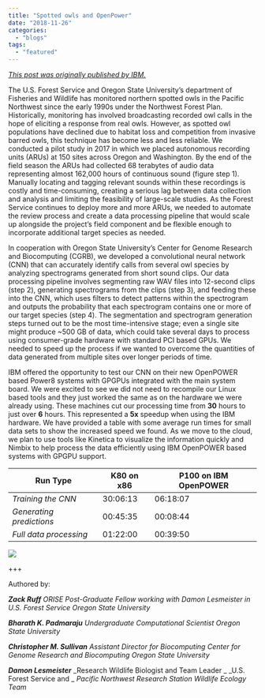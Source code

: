 ```yaml
---
title: "Spotted owls and OpenPower"
date: "2018-11-26"
categories: 
  - "blogs"
tags: 
  - "featured"
---
```


_[This post was originally published by IBM.](https://developer.ibm.com/linuxonpower/2018/11/21/spotted-owls-and-openpower/)_ 

The U.S. Forest Service and Oregon State University’s department of Fisheries and Wildlife has monitored northern spotted owls in the Pacific Northwest since the early 1990s under the Northwest Forest Plan. Historically, monitoring has involved broadcasting recorded owl calls in the hope of eliciting a response from real owls. However, as spotted owl populations have declined due to habitat loss and competition from invasive barred owls, this technique has become less and less reliable. We conducted a pilot study in 2017 in which we placed autonomous recording units (ARUs) at 150 sites across Oregon and Washington. By the end of the field season the ARUs had collected 68 terabytes of audio data representing almost 162,000 hours of continuous sound (figure step 1). Manually locating and tagging relevant sounds within these recordings is costly and time-consuming, creating a serious lag between data collection and analysis and limiting the feasibility of large-scale studies. As the Forest Service continues to deploy more and more ARUs, we needed to automate the review process and create a data processing pipeline that would scale up alongside the project’s field component and be flexible enough to incorporate additional target species as needed.

In cooperation with Oregon State University’s Center for Genome Research and Biocomputing (CGRB), we developed a convolutional neural network (CNN) that can accurately identify calls from several owl species by analyzing spectrograms generated from short sound clips. Our data processing pipeline involves segmenting raw WAV files into 12-second clips (step 2), generating spectrograms from the clips (step 3), and feeding these into the CNN, which uses filters to detect patterns within the spectrogram and outputs the probability that each spectrogram contains one or more of our target species (step 4). The segmentation and spectrogram generation steps turned out to be the most time-intensive stage; even a single site might produce ~500 GB of data, which could take several days to process using consumer-grade hardware with standard PCI based GPUs. We needed to speed up the process if we wanted to overcome the quantities of data generated from multiple sites over longer periods of time.

IBM offered the opportunity to test our CNN on their new OpenPOWER based Power8 systems with GPGPUs integrated with the main system board. We were excited to see we did not need to recompile our Linux based tools and they just worked the same as on the hardware we were already using. These machines cut our processing time from **30** hours to just over **6** hours. This represented a **5x** speedup when using the IBM hardware. We have provided a table with some average run times for small data sets to show the increased speed we found. As we move to the cloud, we plan to use tools like Kinetica to visualize the information quickly and Nimbix to help process the data efficiently using IBM OpenPOWER based systems with GPGPU support.

| **Run Type** | **K80 on x86** | **P100 on IBM OpenPOWER** |
| --- | --- | --- |
| _Training the CNN_ | 30:06:13 | 06:18:07 |
| _Generating predictions_ | 00:45:35 | 00:08:44 |
| _Full data processing_ | 01:22:00 | 00:39:50 |

[![](images/IBM-blog-post-graphic.png)](http://opf.tjn.chef2.causewaynow.com/wp-content/uploads/2018/11/IBM-blog-post-graphic.png)

+++

Authored by:

_**Zack Ruff**_ _ORISE Post-Graduate Fellow working with Damon Lesmeister in U.S. Forest Service Oregon State University_

_**Bharath K. Padmaraju**_ _Undergraduate Computational Scientist_ _Oregon State University_

_**Christopher M. Sullivan**_ _Assistant Director for Biocomputing_ _Center for Genome Research and Biocomputing_ _Oregon State University_

_**Damon Lesmeister**_ _Research Wildlife Biologist and Team Leader _ _U.S. Forest Service and _ _Pacific Northwest Research Station Wildlife Ecology Team_
